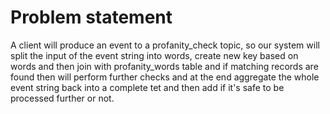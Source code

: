 # Problem statement
A client will produce an event to a profanity_check topic, so our system will split the input of the event string into words, create new key based on words and then join with profanity_words table and if matching records are found then will perform further checks and at the end aggregate the whole event string back into a complete tet and then add if it's safe to be processed further or not.

